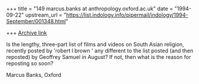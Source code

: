 +++
title = "149 marcus.banks at anthropology.oxford.ac.uk"
date = "1994-09-22"
upstream_url = "https://list.indology.info/pipermail/indology/1994-September/001348.html"

+++
[Archive link](https://list.indology.info/pipermail/indology/1994-September/001348.html)

Is the lengthy, three-part list of films and videos on South Asian
religion, recently posted by 'robert l brown <IBENBNW at MVS.OAC.UCLA.EDU>'
any different to the list posted (and then reposted) by Geoffrey Samuel in
August? If not, then what is the reason for reposting so soon?

Marcus Banks, Oxford








